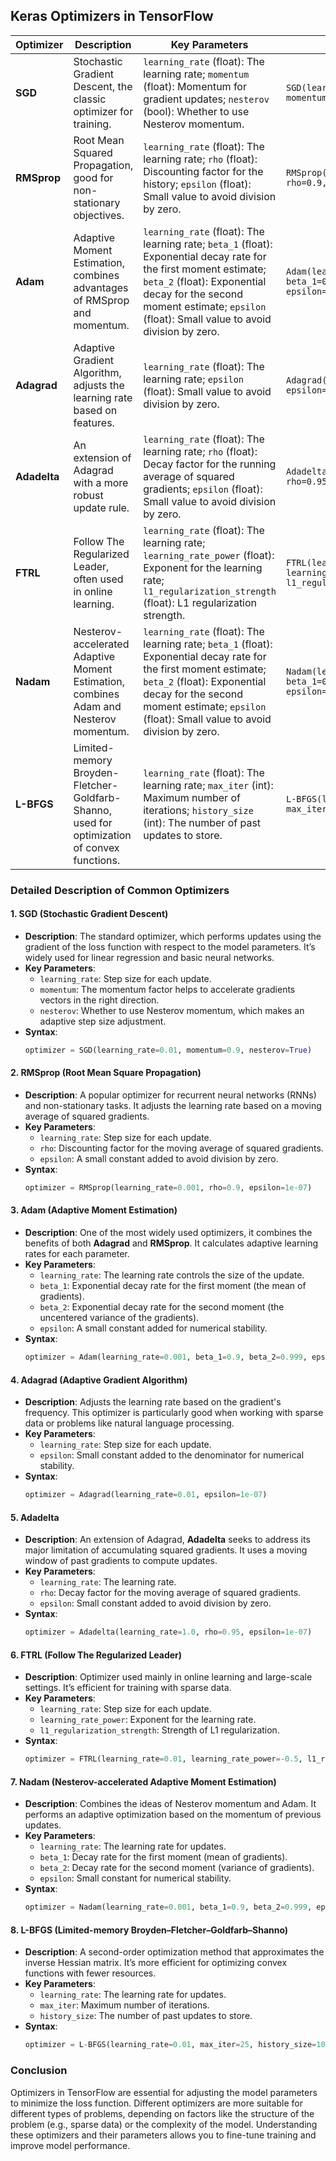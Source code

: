 ## **Keras Optimizers in TensorFlow**

| **Optimizer**           | **Description**                                                          | **Key Parameters**                                                                                                                                          | **Syntax Example**                                                   |
|-------------------------|--------------------------------------------------------------------------|------------------------------------------------------------------------------------------------------------------------------------------------------------|----------------------------------------------------------------------|
| **SGD**                 | Stochastic Gradient Descent, the classic optimizer for training.         | `learning_rate` (float): The learning rate; `momentum` (float): Momentum for gradient updates; `nesterov` (bool): Whether to use Nesterov momentum.         | `SGD(learning_rate=0.01, momentum=0.9, nesterov=False)`              |
| **RMSprop**             | Root Mean Squared Propagation, good for non-stationary objectives.      | `learning_rate` (float): The learning rate; `rho` (float): Discounting factor for the history; `epsilon` (float): Small value to avoid division by zero.    | `RMSprop(learning_rate=0.001, rho=0.9, epsilon=1e-07)`              |
| **Adam**                | Adaptive Moment Estimation, combines advantages of RMSprop and momentum. | `learning_rate` (float): The learning rate; `beta_1` (float): Exponential decay rate for the first moment estimate; `beta_2` (float): Exponential decay for the second moment estimate; `epsilon` (float): Small value to avoid division by zero. | `Adam(learning_rate=0.001, beta_1=0.9, beta_2=0.999, epsilon=1e-07)`|
| **Adagrad**             | Adaptive Gradient Algorithm, adjusts the learning rate based on features. | `learning_rate` (float): The learning rate; `epsilon` (float): Small value to avoid division by zero.                                                     | `Adagrad(learning_rate=0.01, epsilon=1e-07)`                        |
| **Adadelta**            | An extension of Adagrad with a more robust update rule.                  | `learning_rate` (float): The learning rate; `rho` (float): Decay factor for the running average of squared gradients; `epsilon` (float): Small value to avoid division by zero. | `Adadelta(learning_rate=1.0, rho=0.95, epsilon=1e-07)`              |
| **FTRL**                | Follow The Regularized Leader, often used in online learning.           | `learning_rate` (float): The learning rate; `learning_rate_power` (float): Exponent for the learning rate; `l1_regularization_strength` (float): L1 regularization strength. | `FTRL(learning_rate=0.01, learning_rate_power=-0.5, l1_regularization_strength=0.01)`|
| **Nadam**               | Nesterov-accelerated Adaptive Moment Estimation, combines Adam and Nesterov momentum. | `learning_rate` (float): The learning rate; `beta_1` (float): Exponential decay rate for the first moment estimate; `beta_2` (float): Exponential decay for the second moment estimate; `epsilon` (float): Small value to avoid division by zero. | `Nadam(learning_rate=0.001, beta_1=0.9, beta_2=0.999, epsilon=1e-07)` |
| **L-BFGS**              | Limited-memory Broyden-Fletcher-Goldfarb-Shanno, used for optimization of convex functions. | `learning_rate` (float): The learning rate; `max_iter` (int): Maximum number of iterations; `history_size` (int): The number of past updates to store.     | `L-BFGS(learning_rate=0.01, max_iter=25, history_size=10)`          |

### **Detailed Description of Common Optimizers**

#### **1. SGD (Stochastic Gradient Descent)**
   - **Description**: The standard optimizer, which performs updates using the gradient of the loss function with respect to the model parameters. It’s widely used for linear regression and basic neural networks.
   - **Key Parameters**:
     - `learning_rate`: Step size for each update.
     - `momentum`: The momentum factor helps to accelerate gradients vectors in the right direction.
     - `nesterov`: Whether to use Nesterov momentum, which makes an adaptive step size adjustment.
   - **Syntax**: 
     ```python
     optimizer = SGD(learning_rate=0.01, momentum=0.9, nesterov=True)
     ```

#### **2. RMSprop (Root Mean Square Propagation)**
   - **Description**: A popular optimizer for recurrent neural networks (RNNs) and non-stationary tasks. It adjusts the learning rate based on a moving average of squared gradients.
   - **Key Parameters**:
     - `learning_rate`: Step size for each update.
     - `rho`: Discounting factor for the moving average of squared gradients.
     - `epsilon`: A small constant added to avoid division by zero.
   - **Syntax**: 
     ```python
     optimizer = RMSprop(learning_rate=0.001, rho=0.9, epsilon=1e-07)
     ```

#### **3. Adam (Adaptive Moment Estimation)**
   - **Description**: One of the most widely used optimizers, it combines the benefits of both **Adagrad** and **RMSprop**. It calculates adaptive learning rates for each parameter.
   - **Key Parameters**:
     - `learning_rate`: The learning rate controls the size of the update.
     - `beta_1`: Exponential decay rate for the first moment (the mean of gradients).
     - `beta_2`: Exponential decay rate for the second moment (the uncentered variance of the gradients).
     - `epsilon`: A small constant added for numerical stability.
   - **Syntax**: 
     ```python
     optimizer = Adam(learning_rate=0.001, beta_1=0.9, beta_2=0.999, epsilon=1e-07)
     ```

#### **4. Adagrad (Adaptive Gradient Algorithm)**
   - **Description**: Adjusts the learning rate based on the gradient's frequency. This optimizer is particularly good when working with sparse data or problems like natural language processing.
   - **Key Parameters**:
     - `learning_rate`: Step size for each update.
     - `epsilon`: Small constant added to the denominator for numerical stability.
   - **Syntax**:
     ```python
     optimizer = Adagrad(learning_rate=0.01, epsilon=1e-07)
     ```

#### **5. Adadelta**
   - **Description**: An extension of Adagrad, **Adadelta** seeks to address its major limitation of accumulating squared gradients. It uses a moving window of past gradients to compute updates.
   - **Key Parameters**:
     - `learning_rate`: The learning rate.
     - `rho`: Decay factor for the moving average of squared gradients.
     - `epsilon`: Small constant added to avoid division by zero.
   - **Syntax**:
     ```python
     optimizer = Adadelta(learning_rate=1.0, rho=0.95, epsilon=1e-07)
     ```

#### **6. FTRL (Follow The Regularized Leader)**
   - **Description**: Optimizer used mainly in online learning and large-scale settings. It’s efficient for training with sparse data.
   - **Key Parameters**:
     - `learning_rate`: Step size for each update.
     - `learning_rate_power`: Exponent for the learning rate.
     - `l1_regularization_strength`: Strength of L1 regularization.
   - **Syntax**:
     ```python
     optimizer = FTRL(learning_rate=0.01, learning_rate_power=-0.5, l1_regularization_strength=0.01)
     ```

#### **7. Nadam (Nesterov-accelerated Adaptive Moment Estimation)**
   - **Description**: Combines the ideas of Nesterov momentum and Adam. It performs an adaptive optimization based on the momentum of previous updates.
   - **Key Parameters**:
     - `learning_rate`: The learning rate for updates.
     - `beta_1`: Decay rate for the first moment (mean of gradients).
     - `beta_2`: Decay rate for the second moment (variance of gradients).
     - `epsilon`: Small constant for numerical stability.
   - **Syntax**:
     ```python
     optimizer = Nadam(learning_rate=0.001, beta_1=0.9, beta_2=0.999, epsilon=1e-07)
     ```

#### **8. L-BFGS (Limited-memory Broyden–Fletcher–Goldfarb–Shanno)**
   - **Description**: A second-order optimization method that approximates the inverse Hessian matrix. It’s more efficient for optimizing convex functions with fewer resources.
   - **Key Parameters**:
     - `learning_rate`: The learning rate for updates.
     - `max_iter`: Maximum number of iterations.
     - `history_size`: The number of past updates to store.
   - **Syntax**:
     ```python
     optimizer = L-BFGS(learning_rate=0.01, max_iter=25, history_size=10)
     ```

### **Conclusion**
Optimizers in TensorFlow are essential for adjusting the model parameters to minimize the loss function. Different optimizers are more suitable for different types of problems, depending on factors like the structure of the problem (e.g., sparse data) or the complexity of the model. Understanding these optimizers and their parameters allows you to fine-tune training and improve model performance.